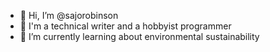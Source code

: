 - 👋 Hi, I’m @sajorobinson
- 📝 I'm a technical writer and a hobbyist programmer
- 🌱 I’m currently learning about environmental sustainability
